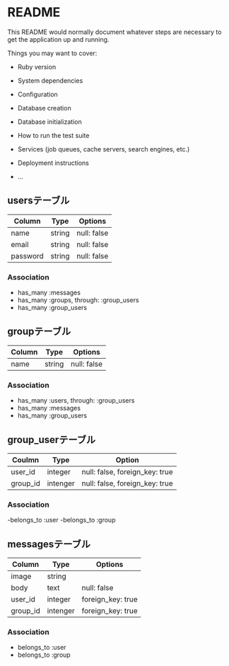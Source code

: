 # README

This README would normally document whatever steps are necessary to get the
application up and running.

Things you may want to cover:

* Ruby version

* System dependencies

* Configuration

* Database creation

* Database initialization

* How to run the test suite

* Services (job queues, cache servers, search engines, etc.)

* Deployment instructions

* ...

## usersテーブル
|Column|Type|Options|
|------|----|-------|
|name|string|null: false|
|email|string|null: false|
|password|string|null: false|
### Association
- has_many :messages
- has_many :groups, through: :group_users
- has_many :group_users

## groupテーブル
|Column|Type|Options|
|------|----|-------|
|name|string|null: false|
### Association
- has_many :users, through: :group_users
- has_many :messages
- has_many :group_users

## group_userテーブル
|Coulmn|Type|Option|
|------|----|-------|
|user_id|integer|null: false, foreign_key: true|
|group_id|intenger|null: false, foreign_key: true|
### Association
-belongs_to :user
-belongs_to :group

## messagesテーブル
|Column|Type|Options|
|------|----|-------|
|image|string||
|body|text|null: false|
|user_id|integer|foreign_key: true|
|group_id|intenger|foreign_key: true|
### Association
- belongs_to :user
- belongs_to :group
